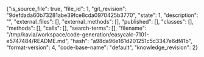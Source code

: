 {"is_source_file": true, "file_id": 1, "git_revision": "9defdada60b73281abe39fce8cda0970425b3770", "state": 1, "description": "", "external_files": [], "external_methods": [], "published": [], "classes": [], "methods": [], "calls": [], "search-terms": [], "filename": "/tmp/kavia/workspace/code-generation/easycalc-7101-e5747484/README.md", "hash": "a98da96e161d201251c5c3347e6df41b", "format-version": 4, "code-base-name": "default", "knowledge_revision": 2}